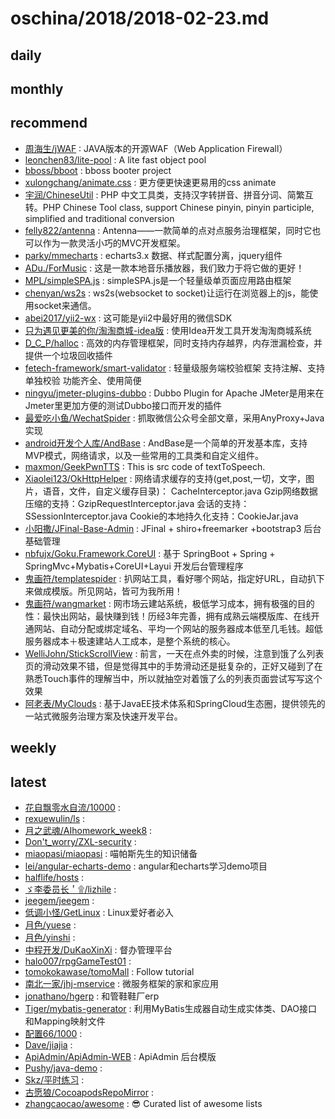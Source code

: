 # oschina/2018/2018-02-23.md



## daily



## monthly



## recommend

- [周海生/jWAF](http://git.oschina.net/haison/jWAF) : JAVA版本的开源WAF（Web Application Firewall）
- [leonchen83/lite-pool](http://git.oschina.net/leonchen83/lite-pool) : A lite fast object pool
- [bboss/bboot](http://git.oschina.net/bboss/bboot) : bboss booter project
- [xulongchang/animate.css](http://git.oschina.net/xulongchang/animate.css) : 更方便更快速更易用的css animate
- [宇润/ChineseUtil](http://git.oschina.net/yurunsoft/ChineseUtil) : PHP 中文工具类，支持汉字转拼音、拼音分词、简繁互转。PHP Chinese Tool class, support Chinese pinyin, pinyin participle, simplified and traditional conversion
- [felly822/antenna](http://git.oschina.net/felly822/antenna) : Antenna——一款简单的点对点服务治理框架，同时它也可以作为一款灵活小巧的MVC开发框架。
- [parky/mmecharts](http://git.oschina.net/parki/mmecharts) : echarts3.x 数据、样式配置分离，jquery组件
- [ADu./ForMusic](http://git.oschina.net/ningyuwen/XX-music) : 这是一款本地音乐播放器，我们致力于将它做的更好！
- [MPL/simpleSPA.js](http://git.oschina.net/MPL/simplespa-js) : simpleSPA.js是一个轻量级单页面应用路由框架
- [chenyan/ws2s](http://git.oschina.net/chenyanclyz/ws2s) : ws2s(websocket to socket)让运行在浏览器上的js，能使用socket来通信。
- [abei2017/yii2-wx](http://git.oschina.net/abei2017/yii2-wx) : 这可能是yii2中最好用的微信SDK
- [只为遇见更美的你/淘淘商城-idea版](http://git.oschina.net/chenyp/TaoTaoShangCheng-idea) : 使用Idea开发工具开发淘淘商城系统
- [D_C_P/halloc](http://git.oschina.net/dcp_483/halloc) : 高效的内存管理框架，同时支持内存越界，内存泄漏检查，并提供一个垃圾回收插件
- [fetech-framework/smart-validator](http://git.oschina.net/fetech-framework/smart-validator) : 轻量级服务端校验框架 支持注解、支持单独校验 功能齐全、使用简便
- [ningyu/jmeter-plugins-dubbo](http://git.oschina.net/ningyu/jmeter-plugins-dubbo) : Dubbo Plugin for Apache JMeter是用来在Jmeter里更加方便的测试Dubbo接口而开发的插件
- [最爱吃小鱼/WechatSpider](http://git.oschina.net/poet/WechatSpider) : 抓取微信公众号全部文章，采用AnyProxy+Java实现
- [android开发个人库/AndBase](http://git.oschina.net/cocolove2liu/andbase) : AndBase是一个简单的开发基本库，支持MVP模式，网络请求，以及一些常用的工具类和自定义组件。
- [maxmon/GeekPwnTTS](http://git.oschina.net/ko-orz/GeekPwnTTS) : This is src code of textToSpeech.
- [Xiaolei123/OkHttpHelper](http://git.oschina.net/xcode_xiao/OkHttpHelper) : 网络请求缓存的支持(get,post,一切，文字，图片，语音，文件，自定义缓存目录)： CacheInterceptor.java Gzip网络数据压缩的支持：GzipRequestInterceptor.java 会话的支持：SSessionInterceptor.java Cookie的本地持久化支持：CookieJar.java
- [小阳撒/JFinal-Base-Admin](http://git.oschina.net/wz2520020/JFinal-Base-Admin) : JFinal + shiro+freemarker +bootstrap3 后台基础管理
- [nbfujx/Goku.Framework.CoreUI](http://git.oschina.net/nbfujx/Goku.Framework.CoreUI) : 基于 SpringBoot + Spring + SpringMvc+Mybatis+CoreUI+Layui 开发后台管理程序
- [鬼画符/templatespider](http://git.oschina.net/mail_osc/templatespider) : 扒网站工具，看好哪个网站，指定好URL，自动扒下来做成模版。所见网站，皆可为我所用！
- [鬼画符/wangmarket](http://git.oschina.net/mail_osc/wangmarket) : 网市场云建站系统，极低学习成本，拥有极强的目的性：最快出网站，最快赚到钱！历经3年完善，拥有成熟云端模版库、在线开通网站、自动分配或绑定域名、平均一个网站的服务器成本低至几毛钱。超低服务器成本＋极速建站人工成本，是整个系统的核心。
- [WelliJohn/StickScrollView](http://git.oschina.net/WelliJohn/StickScrollView) : 前言，一天在点外卖的时候，注意到饿了么列表页的滑动效果不错，但是觉得其中的手势滑动还是挺复杂的，正好又碰到了在熟悉Touch事件的理解当中，所以就抽空对着饿了么的列表页面尝试写写这个效果
- [阿老表/MyClouds](http://git.oschina.net/osworks/MyClouds) : 基于JavaEE技术体系和SpringCloud生态圈，提供领先的一站式微服务治理方案及快速开发平台。


## weekly



## latest

- [花自飘零水自流/10000](http://git.oschina.net/bilin8/10000) : 
- [rexuewulin/ls](http://git.oschina.net/rexuewulin/ls) : 
- [月之武魂/AIhomework_week8](http://git.oschina.net/YueZhiWuHun/AIhomework_week8) : 
- [Don't_worry/ZXL-security](http://git.oschina.net/zhangxieliu/ZXL-security) : 
- [miaopasi/miaopasi](http://git.oschina.net/TYbolg/miaopasi) : 喵帕斯先生的知识储备
- [lei/angular-echarts-demo](http://git.oschina.net/leichangchun/angular-echarts-demo) : angular和echarts学习demo项目
- [halflife/hosts](http://git.oschina.net/halflife/hosts) : 
- [ゞ李委员长＇۩/lizhile](http://git.oschina.net/rc52/lizhile) : 
- [jeegem/jeegem](http://git.oschina.net/jeegem/jeegem) : 
- [低调小怪/GetLinux](http://git.oschina.net/lsxh/GetLinux) : Linux爱好者必入
- [月色/yuese](http://git.oschina.net/yuese88/yuese) : 
- [月色/yinshi](http://git.oschina.net/yuese88/yinshi) : 
- [中程开发/DuKaoXinXi](http://git.oschina.net/ZCDevelop/DuKaoXinXi) : 督办管理平台
- [halo007/rpgGameTest01](http://git.oschina.net/halo007/rpgGameTest01) : 
- [tomokokawase/tomoMall](http://git.oschina.net/tomokokawase/tomoMall) : Follow tutorial
- [南北一家/jhj-mservice](http://git.oschina.net/lnc/jhj-mservice) : 微服务框架的家和家应用
- [jonathano/hgerp](http://git.oschina.net/2011over/hgerp) : 和管鞋鞋厂erp
- [Tiger/mybatis-generator](http://git.oschina.net/fanggrandpa/mybatis-generator) : 利用MyBatis生成器自动生成实体类、DAO接口和Mapping映射文件
- [配置66/1000](http://git.oschina.net/PeiZhi66/1000) : 
- [Dave/jiajia](http://git.oschina.net/dhl_cherish/jiajia) : 
- [ApiAdmin/ApiAdmin-WEB](http://git.oschina.net/apiadmin/ApiAdmin-WEB) : ApiAdmin 后台模版
- [Pushy/java-demo](http://git.oschina.net/giteePushy/java-demo) : 
- [Skz/平时练习](http://git.oschina.net/goodSkz/PingShiLianXi) : 
- [古愿狼/CocoapodsRepoMirror](http://git.oschina.net/moshiwu/CocoapodsRepoMirror) : 
- [zhangcaocao/awesome](http://git.oschina.net/zhangcaocao/awesome) : :sunglasses: Curated list of awesome lists